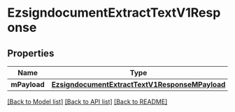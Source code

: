 # EzsigndocumentExtractTextV1Response

## Properties
Name | Type | Description | Notes
------------ | ------------- | ------------- | -------------
**mPayload** | [**EzsigndocumentExtractTextV1ResponseMPayload**](EzsigndocumentExtractTextV1ResponseMPayload.md) |  | 

[[Back to Model list]](../README.md#documentation-for-models) [[Back to API list]](../README.md#documentation-for-api-endpoints) [[Back to README]](../README.md)


